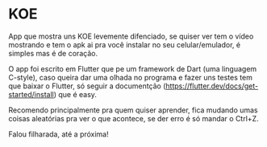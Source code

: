 # KOE

App que mostra uns KOE levemente difenciado, se quiser ver tem o vídeo mostrando e tem o apk ai pra você instalar no seu celular/emulador, é simples mas é de coração.

O app foi escrito em Flutter que pe um framework de Dart (uma linguagem C-style), caso queira dar uma olhada no programa e fazer uns testes tem que baixar o Flutter, só seguir a documentção (https://flutter.dev/docs/get-started/install) que é easy.

Recomendo principalmente pra quem quiser aprender, fica mudando umas coisas aleatórias pra ver o que acontece, se der erro é só mandar o Ctrl+Z.


Falou filharada, até a próxima!
